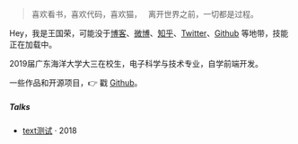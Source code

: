 > 喜欢看书，喜欢代码，喜欢猫，  
> 离开世界之前，一切都是过程。

Hey，我是王国荣，可能没于[博客](https://wangguorong.github.io)、[微博](https://weibo.com/wangguorong1996)、[知乎](https://www.zhihu.com/people/wangguorong1996)、[Twitter]()、[Github](http://github.com/wangguorong1996) 等地带，技能正在加载中。

2019届广东海洋大学大三在校生，电子科学与技术专业，自学前端开发。

一些作品和开源项目，👉 戳 [Github](http://github.com/wangguorong1996)。 


##### Talks


- [text测试][1] · 2018

[1]: //#
